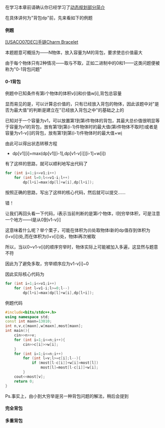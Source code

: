 在学习本章前请确认你已经学习了[动态规划部分简介](/dp/)

在具体讲何为"背包dp"前，先来看如下的例题

#### 例题

[\[USACO07DEC\]手链Charm Bracelet](https://www.luogu.org/problemnew/show/P2871)

本题题意可概括为——N物体，放入容量为M的背包，要求使总价值最大

由于每个物体只有2种情况——取与不取，正如二进制中的0和1——这类问题便被称为"0-1背包问题"

#### 0-1背包

例题中已知条件有第i个物体的体积v[i]和价值w[i],背包总容量

显而易见的是，可以计算总价值的，只有已经放入背包的物体，因此该题中对"是否为最大值"的判断是建立在"已经放入背包之中"的基础之上的

已知对于一个容量为v1，可以放置第1到第i件物体的背包，其最大总价值很明显等于容量为v1的背包，放有第1到第(i-1)件物体时的最大值(第i件物体不取时)或者是容量为v1-v[i]的背包，放有第1到第(i-1)件物体时的最大值+w[i](第i件物体取时)

由此可以得出状态转移方程

-   dp[v1][i]=max(dp[v1][i-1],dp[v1-v\[i\]][i-1]+w[i])

有了这样的思路，就可以顺利地写出代码了

```cpp
for (int i=1;i<=v1;i++)
    for (int l=0;l<=v1-i;l++)
        dp[l+i]=max(dp[l]+w[i],dp[l+i]);
```

按照正确的思路，写出了这样的核心代码，然后就可以提交......

错！

让我们再回头看一下代码，i表示当前判断的是第i个物体，l则穷举体积，可是注意一个地方——l是从0到v1-v[i]

这意味着什么呢？举个栗子，可能在体积为(l)处取物体i新的dp值存到体积为(l+v[i])处,而在体积为(l+v[i])处，物体i再次被取

所以，当以0~v1-v[i]的顺序穷举时，物体实际上可能被加入多遍，这显然与题意不符

因此为了避免多取，穷举顺序应为v1-v[i]~0

因此实际核心代码为

```cpp
for (int i=1;i<=v1;i++)
    for (int l=v1-i;l>=0;l--)
        dp[l+i]=max(dp[l]+w[i],dp[l+i]);
```

例题代码

```cpp
#include<bits/stdc++.h>
using namespace std;
const int maxn=13010;
int n,v,c[maxn],w[maxn],most[maxn];
int main(){
    cin>>n>>v;
    for (int i=1;i<=n;i++){
        cin>>c[i]>>w[i];
    }
    for (int i=1;i<=n;i++)
        for (int l=v;l>=c[i];l--){
            if (most[l-c[i]]+w[i]>most[l])
                most[l]=most[l-c[i]]+w[i];
        }
    cout<<most[v];
    return 0;
}
```

Ps.事实上，由小到大穷举是另一种背包问题的解法，稍后会提到

#### 完全背包

#### 多重背包
